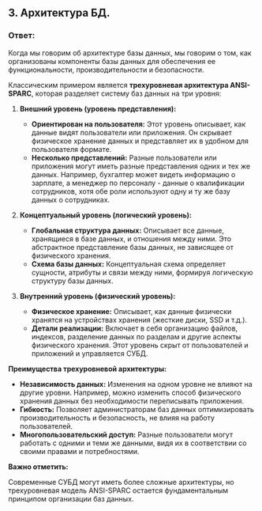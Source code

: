 ## 3. Архитектура БД.

### Ответ:

Когда мы говорим об архитектуре базы данных, мы говорим о том, как организованы компоненты базы данных для обеспечения ее функциональности, производительности и безопасности. 

Классическим примером является **трехуровневая архитектура ANSI-SPARC**, которая разделяет систему баз данных на три уровня:

1. **Внешний уровень (уровень представления):** 
    * **Ориентирован на пользователя:**  Этот уровень описывает,  как данные видят пользователи или приложения.  Он скрывает физическое хранение данных и представляет их в удобном для пользователя формате. 
    * **Несколько представлений:** Разные пользователи или приложения могут иметь разные представления одних и тех же данных. Например,  бухгалтер  может  видеть  информацию  о  зарплате,  а  менеджер  по  персоналу  -  данные  о  квалификации  сотрудников,  хотя  обе  роли  используют  одну  и  ту  же  базу  данных  о  сотрудниках.

2. **Концептуальный уровень (логический уровень):** 
    * **Глобальная структура данных:**  Описывает все данные, хранящиеся в базе данных, и отношения между ними.  Это абстрактное представление базы данных, не зависящее от физического хранения.
    * **Схема базы данных:**  Концептуальная  схема  определяет  сущности,  атрибуты  и  связи  между  ними,  формируя  логическую  структуру  базы  данных.

3. **Внутренний уровень (физический уровень):** 
    * **Физическое хранение:** Описывает,  как данные физически хранятся на устройствах хранения (жесткие диски, SSD и т.д.). 
    * **Детали реализации:** Включает  в  себя  организацию  файлов,  индексов,  разделение  данных  по  разделам  и  другие  аспекты  физического  хранения.  Этот  уровень  скрыт  от  пользователей  и  приложений  и  управляется  СУБД.

**Преимущества трехуровневой архитектуры:**

* **Независимость данных:** Изменения на одном уровне не влияют на другие уровни.  Например,  можно  изменить  способ  физического  хранения  данных  без  необходимости  переписывать  приложения.
* **Гибкость:**  Позволяет  администраторам  баз данных  оптимизировать  производительность  и  безопасность,  не  влияя  на  работу  пользователей.
* **Многопользовательский доступ:**  Разные  пользователи  могут  работать  с  одними  и  теми  же  данными,  видя  их  в  соответствии  со  своими  правами  и  потребностями.

**Важно отметить:** 

Современные СУБД могут иметь более сложные архитектуры,  но  трехуровневая  модель  ANSI-SPARC  остается  фундаментальным  принципом  организации  баз данных.
